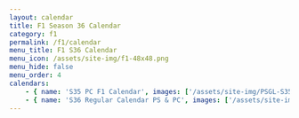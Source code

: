 ```yaml
---
layout: calendar
title: F1 Season 36 Calendar
category: f1
permalink: /f1/calendar
menu_title: F1 S36 Calendar
menu_icon: /assets/site-img/f1-48x48.png
menu_hide: false
menu_order: 4
calendars:
    - { name: 'S35 PC F1 Calendar', images: ['/assets/site-img/PSGL-S35-Calendar-PC-F1.png'], width: 1920, height: 1080 }
    - { name: 'S36 Regular Calendar PS & PC', images: ['/assets/site-img/PSGL-S36-Calendar-Regular.jpg'], width: 2160, height: 1132 }
---
```

